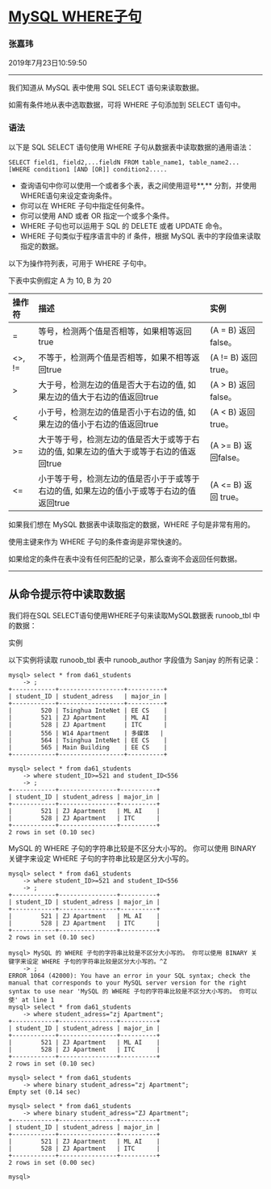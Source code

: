 # [MySQL WHERE子句](<https://www.runoob.com/mysql/mysql-where-clause.html>)

### 张嘉玮

2019年7月23日10:59:50

***

我们知道从 MySQL 表中使用 SQL SELECT 语句来读取数据。

如需有条件地从表中选取数据，可将 WHERE 子句添加到 SELECT 语句中。

### 语法

以下是 SQL SELECT 语句使用 WHERE 子句从数据表中读取数据的通用语法：

```mysql
SELECT field1, field2,...fieldN FROM table_name1, table_name2...
[WHERE condition1 [AND [OR]] condition2.....
```

- 查询语句中你可以使用一个或者多个表，表之间使用逗号**,** 分割，并使用WHERE语句来设定查询条件。
- 你可以在 WHERE 子句中指定任何条件。
- 你可以使用 AND 或者 OR 指定一个或多个条件。
- WHERE 子句也可以运用于 SQL 的 DELETE 或者 UPDATE 命令。
- WHERE 子句类似于程序语言中的 if 条件，根据 MySQL 表中的字段值来读取指定的数据。

以下为操作符列表，可用于 WHERE 子句中。

下表中实例假定 A 为 10, B 为 20

| 操作符 | 描述                                                         | 实例                 |
| :----- | :----------------------------------------------------------- | :------------------- |
| =      | 等号，检测两个值是否相等，如果相等返回true                   | (A = B) 返回false。  |
| <>, != | 不等于，检测两个值是否相等，如果不相等返回true               | (A != B) 返回 true。 |
| >      | 大于号，检测左边的值是否大于右边的值, 如果左边的值大于右边的值返回true | (A > B) 返回false。  |
| <      | 小于号，检测左边的值是否小于右边的值, 如果左边的值小于右边的值返回true | (A < B) 返回 true。  |
| >=     | 大于等于号，检测左边的值是否大于或等于右边的值, 如果左边的值大于或等于右边的值返回true | (A >= B) 返回false。 |
| <=     | 小于等于号，检测左边的值是否小于于或等于右边的值, 如果左边的值小于或等于右边的值返回true | (A <= B) 返回 true。 |

如果我们想在 MySQL 数据表中读取指定的数据，WHERE 子句是非常有用的。

使用主键来作为 WHERE 子句的条件查询是非常快速的。

如果给定的条件在表中没有任何匹配的记录，那么查询不会返回任何数据。

***

## 从命令提示符中读取数据

我们将在SQL SELECT语句使用WHERE子句来读取MySQL数据表 runoob_tbl 中的数据：

实例

以下实例将读取 runoob_tbl 表中 runoob_author 字段值为 Sanjay 的所有记录：

```mysql
mysql> select * from da61_students
    -> ;
+------------+------------------+----------+
| student_ID | student_adress   | major_in |
+------------+------------------+----------+
|        520 | Tsinghua InteNet | EE CS    |
|        521 | ZJ Apartment     | ML AI    |
|        528 | ZJ Apartment     | ITC      |
|        556 | W14 Apartment    | 多媒体   |
|        564 | Tsinghua InteNet | EE CS    |
|        565 | Main Building    | EE CS    |
+------------+------------------+----------+

mysql> select * from da61_students
    -> where student_ID>=521 and student_ID<556
    -> ;
+------------+----------------+----------+
| student_ID | student_adress | major_in |
+------------+----------------+----------+
|        521 | ZJ Apartment   | ML AI    |
|        528 | ZJ Apartment   | ITC      |
+------------+----------------+----------+
2 rows in set (0.10 sec)

```

MySQL 的 WHERE 子句的字符串比较是不区分大小写的。 你可以使用 BINARY 关键字来设定 WHERE 子句的字符串比较是区分大小写的。

```mysql
mysql> select * from da61_students
    -> where student_ID>=521 and student_ID<556
    -> ;
+------------+----------------+----------+
| student_ID | student_adress | major_in |
+------------+----------------+----------+
|        521 | ZJ Apartment   | ML AI    |
|        528 | ZJ Apartment   | ITC      |
+------------+----------------+----------+
2 rows in set (0.10 sec)

mysql> MySQL 的 WHERE 子句的字符串比较是不区分大小写的。 你可以使用 BINARY 关键字来设定 WHERE 子句的字符串比较是区分大小写的。^Z
    -> ;
ERROR 1064 (42000): You have an error in your SQL syntax; check the manual that corresponds to your MySQL server version for the right syntax to use near 'MySQL 的 WHERE 子句的字符串比较是不区分大小写的。 你可以使' at line 1
mysql> select * from da61_students
    -> where student_adress="zj Apartment";
+------------+----------------+----------+
| student_ID | student_adress | major_in |
+------------+----------------+----------+
|        521 | ZJ Apartment   | ML AI    |
|        528 | ZJ Apartment   | ITC      |
+------------+----------------+----------+
2 rows in set (0.10 sec)

mysql> select * from da61_students
    -> where binary student_adress="zj Apartment";
Empty set (0.14 sec)

mysql> select * from da61_students
    -> where binary student_adress="ZJ Apartment";
+------------+----------------+----------+
| student_ID | student_adress | major_in |
+------------+----------------+----------+
|        521 | ZJ Apartment   | ML AI    |
|        528 | ZJ Apartment   | ITC      |
+------------+----------------+----------+
2 rows in set (0.00 sec)

mysql>
```

